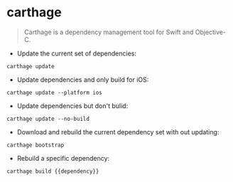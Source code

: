 # carthage

> Carthage is a dependency management tool for Swift and Objective-C.

- Update the current set of dependencies:

`carthage update`

- Update dependencies and only build for iOS:

`carthage update --platform ios`

- Update dependencies but don't bulid:

`carthage update --no-build`

- Download and rebuild the current dependency set with out updating:

`carthage bootstrap`

- Rebuild a specific dependency:

`carthage build {{dependency}}`
